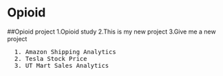 # Opioid
##Opioid project
1.Opioid study 
2.This is my new project
3.Give me a new project
 <pre>
  1. Amazon Shipping Analytics    
  2. Tesla Stock Price            
  3. UT Mart Sales Analytics            
  </pre>

